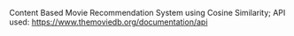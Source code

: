 Content Based Movie Recommendation System using Cosine Similarity; 
API used: https://www.themoviedb.org/documentation/api

